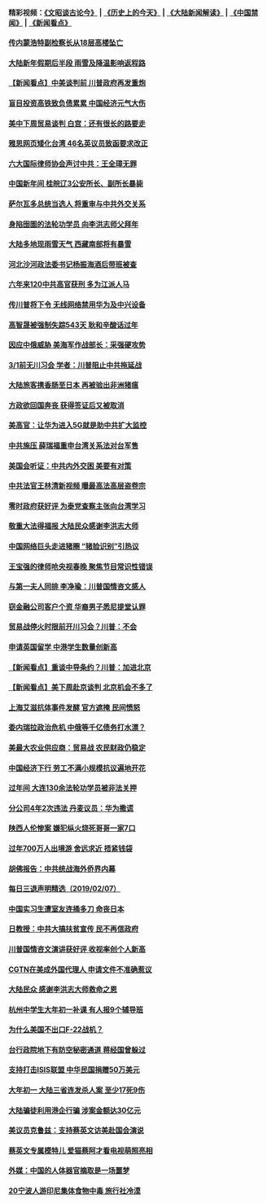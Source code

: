 #### 精彩视频：[《文昭谈古论今》](http://45.32.25.56/wenzhao) | [《历史上的今天》](http://45.32.25.56/today-in-history) | [《大陆新闻解读》](http://45.32.25.56/ntdtv-comedy) | [《中国禁闻》](http://45.32.25.56/ntdtv-news) | [《新闻看点》](http://45.32.25.56/news-insight) 

 #### [传内蒙浩特副检察长从18层高楼坠亡](../pages/nsc413/n11032731.md?t=02081831) 

#### [大陆新年假期后半段 雨雪及降温影响返程路](../pages/nsc413/n11032700.md?t=02081831) 

#### [【新闻看点】中美谈判前 川普政府再发重炮](../pages/nsc413/n11032676.md?t=02081831) 

#### [盲目投资高铁致负债累累 中国经济元气大伤](../pages/nsc413/n11032528.md?t=02081831) 

#### [美中下周贸易谈判 白宫：还有很长的路要走](../pages/nsc413/n11032579.md?t=02081831) 

#### [雅思网页矮化台湾 46名英议员致函要求改正](../pages/nsc413/n11032619.md?t=02081831) 

#### [六大国际律师协会声讨中共：王全璋无罪](../pages/nsc413/n11032531.md?t=02081831) 

#### [中国新年间 桂皖辽3公安所长、副所长暴毙](../pages/nsc413/n11032348.md?t=02081831) 

#### [萨尔瓦多总统当选人 将重审与中共外交关系](../pages/nsc413/n11032507.md?t=02081831) 

#### [身陷囹圄的法轮功学员 向李洪志师父拜年](../pages/nsc413/n11030993.md?t=02081831) 

#### [大陆多地现雨雪天气 西藏南部将有暴雪](../pages/nsc413/n11031583.md?t=02081831) 

#### [河北沙河政法委书记杨振海酒后带班被查](../pages/nsc413/n11032391.md?t=02081831) 

#### [六年来120中共高官获刑 多为江派人马](../pages/nsc413/n11032295.md?t=02081831) 

#### [传川普将下令 无线网络禁用华为及中兴设备](../pages/nsc413/n11031804.md?t=02081831) 

#### [高智晟被强制失踪543天 耿和辛酸话过年](../pages/nsc413/n11032237.md?t=02081831) 

#### [因应中俄威胁 美海军作战部长：采强硬攻势](../pages/nsc413/n11032214.md?t=02081831) 

#### [3/1前无川习会 学者：川普阻止中共拖延战](../pages/nsc413/n11032087.md?t=02081831) 


#### [大陆旅客携香肠至日本 再被验出非洲猪瘟](../pages/nsc413/n11032030.md?t=02081831) 

#### [方政欲回国奔丧 获得签证后又被取消](../pages/nsc413/n11032063.md?t=02081831) 

#### [美高官：让华为进入5G就是助中共扩大监控](../pages/nsc413/n11031398.md?t=02081831) 

#### [中共施压 薛瑞福重申台湾关系法对台军售](../pages/nsc413/n11032007.md?t=02081831) 

#### [美国会听证：中共内外交困 美要有对策](../pages/nsc413/n11031364.md?t=02081831) 

#### [中共法官王林清新视频 曝最高法高层盗卷宗](../pages/nsc413/n11031755.md?t=02081831) 

#### [零时政府获好评 为泰党查察主张向台湾学习](../pages/nsc413/n11031794.md?t=02081831) 

#### [敬重大法得福报 大陆民众感谢李洪志大师](../pages/nsc413/n11028216.md?t=02081831) 

#### [中国网络巨头走进猪圈 “猪脸识别”引热议](../pages/nsc413/n11031421.md?t=02081831) 

#### [王宝强的律师呛央视春晚 聚焦节目常识性错误](../pages/nsc413/n11030984.md?t=02081831) 

#### [与第一夫人同排 李净瑜：川普国情咨文感人](../pages/nsc413/n11031127.md?t=02081831) 

#### [窃金融公司客户个资 华裔男子悉尼提堂认罪](../pages/nsc413/n11029672.md?t=02081831) 

#### [贸易战停火时限前开川习会？川普：不会](../pages/nsc413/n11031036.md?t=02081831) 

#### [申请英国留学 中港学生数量创新高](../pages/nsc413/n11031065.md?t=02081831) 

#### [【新闻看点】重谈中导条约？川普：加进北京](../pages/nsc413/n11031006.md?t=02081831) 

#### [【新闻看点】美下周赴京谈判 北京机会不多了](../pages/nsc413/n11030801.md?t=02081831) 

#### [上海艾滋抗体事件发酵 官方遮掩 民间愤怒](../pages/nsc413/n11029935.md?t=02081831) 

#### [委内瑞拉政治危机 中俄等千亿债务打水漂？](../pages/nsc413/n11030947.md?t=02081831) 

#### [美最大农业供应商：贸易战 农民财政仍稳定](../pages/nsc413/n11031011.md?t=02081831) 

#### [中国经济下行 劳工不满小规模抗议遍地开花](../pages/nsc413/n11030907.md?t=02081831) 

#### [过年间 大连130余法轮功学员被非法关押](../pages/nsc413/n11030794.md?t=02081831) 

#### [分公司4年2次违法 丹麦议员：华为撒谎](../pages/nsc413/n11030843.md?t=02081831) 

#### [陕西人伦惨案 嫌犯纵火烧死哥哥一家7口](../pages/nsc413/n11030779.md?t=02081831) 

#### [过年700万人出境游 舍远求近 捂紧钱袋](../pages/nsc413/n11030789.md?t=02081831) 

#### [胡佛报告：中共统战海外侨界内幕](../pages/nsc413/n11030735.md?t=02081831) 

#### [每日三退声明精选（2019/02/07）](../pages/nsc413/n11030840.md?t=02081831) 


#### [中国实习生遭室友连捅多刀 命丧日本](../pages/nsc413/n11030738.md?t=02081831) 

#### [日教授：中共大搞扶贫宣传 民不再信政府](../pages/nsc413/n11029983.md?t=02081831) 

#### [川普国情咨文演讲获好评 收视率创个人新高](../pages/nsc413/n11029891.md?t=02081831) 

#### [CGTN在美成外国代理人 申请文件不准确惹议](../pages/nsc413/n11028976.md?t=02081831) 

#### [大陆民众 感谢李洪志大师救命之恩](../pages/nsc413/n11027809.md?t=02081831) 

#### [杭州中学生大年初一补课 有人报9个辅导班](../pages/nsc413/n11029980.md?t=02081831) 

#### [为什么美国不出口F-22战机？](../pages/nsc413/n11030207.md?t=02081831) 

#### [台行政院地下有防空秘密通道 蒋经国曾躲过](../pages/nsc413/n11029884.md?t=02081831) 

#### [支持打击ISIS联盟 中华民国捐赠50万美元](../pages/nsc413/n11030080.md?t=02081831) 

#### [大年初一 大陆三省连发杀人案 至少17死9伤](../pages/nsc413/n11029427.md?t=02081831) 

#### [大陆骗徒利用港企行骗 涉案金额达30亿元](../pages/nsc413/n11029584.md?t=02081831) 

#### [美议员克鲁兹：支持蔡英文访美赴国会演说](../pages/nsc413/n11029814.md?t=02081831) 

#### [蔡英文专属模特儿 爱猫蔡阿才看电视萌照亮相](../pages/nsc413/n11029679.md?t=02081831) 

#### [外媒：中国的人体器官摘取是一场噩梦](../pages/nsc413/n11028665.md?t=02081831) 

#### [20宁波人游印尼集体食物中毒 旅行社冷漠](../pages/nsc413/n11029511.md?t=02081831) 

